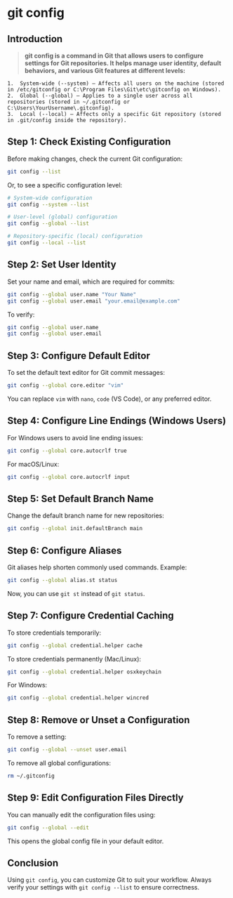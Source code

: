 # git config

## Introduction

> **git config is a command in Git that allows users to configure settings for Git repositories. It helps manage user identity, default behaviors, and various Git features at different levels:**

	1.	System-wide (--system) – Affects all users on the machine (stored in /etc/gitconfig or C:\Program Files\Git\etc\gitconfig on Windows).
	2.	Global (--global) – Applies to a single user across all repositories (stored in ~/.gitconfig or C:\Users\YourUsername\.gitconfig).
	3.	Local (--local) – Affects only a specific Git repository (stored in .git/config inside the repository).

## Step 1: Check Existing Configuration
Before making changes, check the current Git configuration:
```sh
git config --list
```
Or, to see a specific configuration level:
```sh
# System-wide configuration
git config --system --list

# User-level (global) configuration
git config --global --list

# Repository-specific (local) configuration
git config --local --list
```

## Step 2: Set User Identity
Set your name and email, which are required for commits:
```sh
git config --global user.name "Your Name"
git config --global user.email "your.email@example.com"
```
To verify:
```sh
git config --global user.name
git config --global user.email
```

## Step 3: Configure Default Editor
To set the default text editor for Git commit messages:
```sh
git config --global core.editor "vim"
```
You can replace `vim` with `nano`, `code` (VS Code), or any preferred editor.

## Step 4: Configure Line Endings (Windows Users)
For Windows users to avoid line ending issues:
```sh
git config --global core.autocrlf true
```
For macOS/Linux:
```sh
git config --global core.autocrlf input
```

## Step 5: Set Default Branch Name
Change the default branch name for new repositories:
```sh
git config --global init.defaultBranch main
```

## Step 6: Configure Aliases
Git aliases help shorten commonly used commands. Example:
```sh
git config --global alias.st status
```
Now, you can use `git st` instead of `git status`.

## Step 7: Configure Credential Caching
To store credentials temporarily:
```sh
git config --global credential.helper cache
```
To store credentials permanently (Mac/Linux):
```sh
git config --global credential.helper osxkeychain
```
For Windows:
```sh
git config --global credential.helper wincred
```

## Step 8: Remove or Unset a Configuration
To remove a setting:
```sh
git config --global --unset user.email
```
To remove all global configurations:
```sh
rm ~/.gitconfig
```

## Step 9: Edit Configuration Files Directly
You can manually edit the configuration files using:
```sh
git config --global --edit
```
This opens the global config file in your default editor.

## Conclusion
Using `git config`, you can customize Git to suit your workflow. Always verify your settings with `git config --list` to ensure correctness.